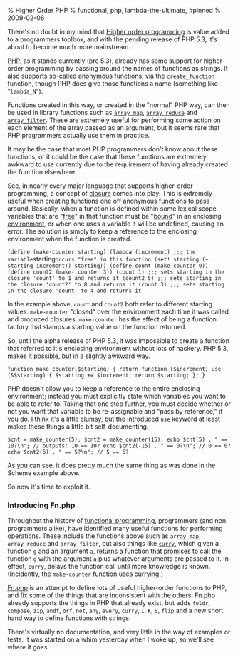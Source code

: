 % Higher Order PHP
% functional, php, lambda-the-ultimate, #pinned
% 2009-02-06

There's no doubt in my mind that [Higher order programming][1] is value added
to a programmers toolbox, and with the pending release of PHP 5.3, it's about
to become much more mainstream.

[PHP][2], as it stands currently (pre 5.3), already has some support for
higher-order programming by passing around the names of functions as strings.
It also supports so-called [anonymous functions][3], via the
[`create_function`][4] function, though PHP does give those functions a name
(something like "`lambda_N`").

Functions created in this way, or created in the "normal" PHP way, can then be
used in library functions such as [`array_map`][5], [`array_reduce`][6] and
[`array_filter`][7]. These are extremely useful for performing some action on
each element of the array passed as an argument, but it seems rare that PHP
programmers actually use them in practice.

It may be the case that most PHP programmers don't know about these functions,
or it could be the case that these functions are extremely awkward to use
currently due to the requirement of having already created the function
elsewhere.

See, in nearly every major language that supports higher-order programming, a
concept of [closure][8] comes into play. This is extremely useful when
creating functions one off anonymous functions to pass around. Basically, when
a function is defined within some lexical scope, variables that are
"[free][9]" in that function must be "[bound][10]" in an enclosing
[environment][11], or when one uses a variable it will be undefined, causing
an error. The solution is simply to keep a reference to the enclosing
environment when the function is created.

` (define (make-counter starting) (lambda (increment) ;;; the variable
`starting` occurs "free" in this function (set! starting (+ starting
increment)) starting)) (define count (make-counter 0)) (define count2 (make-
counter 3)) (count 1) ;;; sets starting in the closure 'count' to 1 and
returns it (count2 5) ;;; sets starting in the closure 'count2' to 8 and
returns it (count 3) ;;; sets starting in the closure 'count' to 4 and returns
it `

In the example above, `count` and `count2` both refer to different starting
values. `make-counter` "closed" over the environment each time it was called
and produced closures. `make-counter` has the effect of being a function
factory that stamps a starting value on the function returned.

So, until the alpha release of PHP 5.3, it was impossible to create a function
that referred to it's enclosing environment without lots of hackery. PHP 5.3,
makes it possible, but in a slightly awkward way.

` function make_counter($starting) { return function ($increment) use
(&$starting) { $starting += $increment; return $starting; }; } `

PHP doesn't allow you to keep a reference to the entire enclosing environment;
instead you must explicitly state which variables you want to be able to refer
to. Taking that one step further, you must decide whether or not you want that
variable to be re-assignable and "pass by reference," if you do. I think it's
a little clumsy, but the introduced `use` keyword at least makes these things
a little bit self-documenting.

` $cnt = make_counter(5); $cnt2 = make_counter(15); echo $cnt(5) . " ==
10?\n"; // outputs: 10 == 10? echo $cnt2(-15) . " == 0?\n"; // 0 == 0? echo
$cnt2(5) . " == 5?\n"; // 5 == 5? `

As you can see, it does pretty much the same thing as was done in the Scheme
example above.

So now it's time to exploit it.

### Introducing Fn.php

Throughout the history of [functional programming][12], programmers (and non
programmers alike), have identified many useful functions for performing
operations. These include the functions above such as `array_map`,
`array_reduce` and `array_filter`, but also things like [`curry`][13], which
given a function `g` and an argument `a`, returns a function that promises to
call the function `g` with the argument `a` plus whatever arguments are passed
to it. In effect, `curry`, delays the function call until more knowledge is
known. (Incidently, the `make-counter` function uses currying.)

[Fn.php][14] is an attempt to define lots of useful higher-order functions to
PHP, and fix some of the things that are inconsistent with the others. Fn.php
already supports the things in PHP that already exist, but adds `foldr`,
`compose`, `zip`, `andf`, `orf`, `not`, `any`, `every`, `curry`, `I`, `K`,
`S`, `flip` and a new short hand way to define functions with strings.

There's virtually no documentation, and very little in the way of examples or
tests. It was started on a whim yesterday when I woke up, so we'll see where
it goes.

   [1]: http://en.wikipedia.org/wiki/Higher_order_programming

   [2]: http://www.php.net

   [3]: http://en.wikipedia.org/wiki/Anonymous_functions

   [4]: http://www.php.net/create_function

   [5]: http://www.php.net/array_map

   [6]: http://www.php.net/array_reduce

   [7]: http://www.php.net/array_filter

   [8]: http://en.wikipedia.org/wiki/Lexical_closure

   [9]: http://en.wikipedia.org/wiki/Free_variable

   [10]: http://en.wikipedia.org/wiki/Bound_variable

   [11]: http://en.wikipedia.org/wiki/Scope_(programming)

   [12]: http://en.wikipedia.org/wiki/Functional_programming

   [13]: http://en.wikipedia.org/wiki/Currying

   [14]: http://hg.apgwoz.com/fn-php

